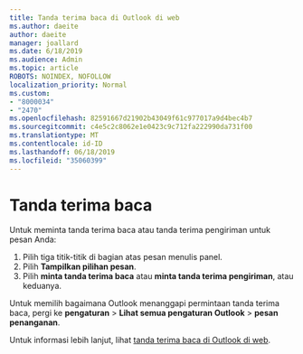 ```yaml
---
title: Tanda terima baca di Outlook di web
ms.author: daeite
author: daeite
manager: joallard
ms.date: 6/18/2019
ms.audience: Admin
ms.topic: article
ROBOTS: NOINDEX, NOFOLLOW
localization_priority: Normal
ms.custom:
- "8000034"
- "2470"
ms.openlocfilehash: 82591667d21902b43049f61c977017a9d4bec4b7
ms.sourcegitcommit: c4e5c2c8062e1e0423c9c712fa222990da731f00
ms.translationtype: MT
ms.contentlocale: id-ID
ms.lasthandoff: 06/18/2019
ms.locfileid: "35060399"
---
```

# <a name="read-receipts"></a>Tanda terima baca

Untuk meminta tanda terima baca atau tanda terima pengiriman untuk pesan Anda:

1. Pilih tiga titik-titik di bagian atas pesan menulis panel.
1. Pilih **Tampilkan pilihan pesan**.
1. Pilih **minta tanda terima baca** atau **minta tanda terima pengiriman**, atau keduanya.

Untuk memilih bagaimana Outlook menanggapi permintaan tanda terima baca, pergi ke **pengaturan** > **Lihat semua pengaturan Outlook** > **pesan penanganan**.

Untuk informasi lebih lanjut, lihat [tanda terima baca di Outlook di web](https://support.office.com/article/e09af74d-3519-45fc-a680-37a538a92157).